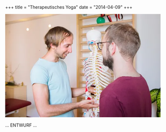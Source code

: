 +++
title = "Therapeutisches Yoga"
date = "2014-04-09"
+++

<img src="/img/vortrargeundworkshops.webp" >


... ENTWURF ...
